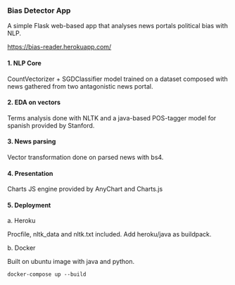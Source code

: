 ### Bias Detector App

A simple Flask web-based app that analyses news portals political bias with NLP.

https://bias-reader.herokuapp.com/

#### 1. NLP Core

CountVectorizer + SGDClassifier model trained on a dataset composed with news gathered from two antagonistic news portal.

#### 2. EDA on vectors

Terms analysis done with NLTK and a java-based POS-tagger model for spanish provided by Stanford.

#### 3. News parsing

Vector transformation done on parsed news with bs4.

#### 4. Presentation

Charts JS engine provided by AnyChart and Charts.js 

#### 5. Deployment

a. Heroku

Procfile, nltk_data and nltk.txt included. Add heroku/java as buildpack.

b. Docker

Built on ubuntu image with java and python.

```
docker-compose up --build
```




